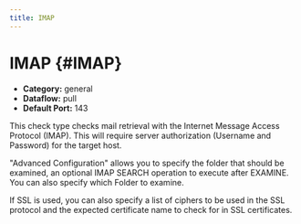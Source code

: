```yaml
---
title: IMAP
---
```


# IMAP {#IMAP}

 * **Category:** general
 * **Dataflow:** pull
 * **Default Port:** 143

This check type checks mail retrieval with the Internet Message Access Protocol (IMAP). This will require server authorization (Username and Password) for the target host.

"Advanced Configuration" allows you to specify the folder that should be examined, an optional IMAP SEARCH operation to execute after EXAMINE. You can also specify which Folder to examine.

If SSL is used, you can also specify a list of ciphers to be used in the SSL protocol and the expected certificate name to check for in SSL certificates.
